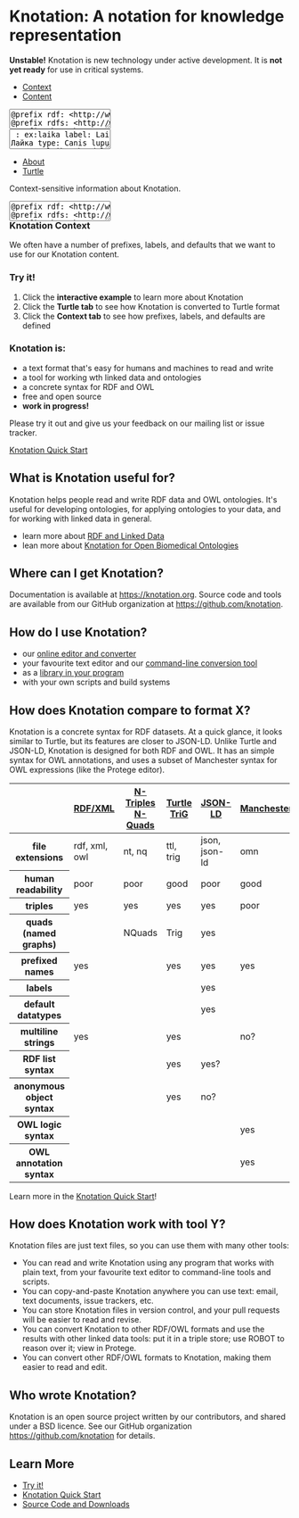 # Knotation: A notation for knowledge representation

<div class="alert alert-danger" role="alert">
<strong>Unstable!</strong> Knotation is new technology under active development. It is <strong>not yet ready</strong> for use in critical systems.
</div>

<div class="row" style="height: 16em">
<div class="col-md-6">

  <!-- Nav tabs -->
  <ul id="left-tabs" class="nav nav-tabs" role="tablist">
    <li role="presentation"><a href="#context" aria-controls="context" role="tab" data-toggle="tab">Context</a></li>
    <li role="presentation" class="active"><a href="#content" aria-controls="content" role="tab" data-toggle="tab">Content</a></li>
  </ul>

  <!-- Tab panes -->
  <div class="tab-content">
    <div role="tabpanel" class="tab-pane active hideAfterRendering" id="context">
      <textarea id="ex_1_env" wrap="off">
@prefix rdf: <http://www.w3.org/1999/02/22-rdf-syntax-ns#>
@prefix rdfs: <http://www.w3.org/2000/01/rdf-schema#>
@prefix obo: <http://purl.obolibrary.org/obo/>
@prefix kn: <https://knotation.org/>
@prefix ex: <https://example.com/>

: rdfs:label
rdfs:label: label

: kn:predicate/default-datatype
label: default datatype
default datatype: kn:datatype/datatype

: rdf:type
label: type
default datatype: kn:datatype/link

: obo:NCBITaxon_9615
label: Canis lupus familiaris

: obo:BFO_0000050
label: part of
default datatype: link

: obo:UBERON_0000033
label: head</textarea>
    </div>
    <div role="tabpanel" class="tab-pane active" id="content">
      <textarea id="ex_1_kn" wrap="off">
: ex:laika
label: Laika
label; @ru: Лайка
type: Canis lupus familiaris

: ex:laikas-head
label: Laika's head
type: head
part of: Laika</textarea>
    </div>
  </div>

</div>

<div class="col-md-6">

  <!-- Nav tabs -->
  <ul id="right-tabs" class="nav nav-tabs" role="tablist">
    <li role="presentation" class="active"><a href="#about" aria-controls="about" role="tab" data-toggle="tab">About</a></li>
    <li role="presentation"><a href="#turtle" aria-controls="turtle" role="tab" data-toggle="tab">Turtle</a></li>
  </ul>

  <!-- Tab panes -->
  <div class="tab-content">
    <div role="tabpanel" class="tab-pane active" id="about">
      <p>Context-sensitive information about Knotation.</p>
    </div>
    <div role="tabpanel" class="tab-pane active hideAfterRendering" id="turtle">
      <textarea id="ex_1_ttl" wrap="off">
@prefix rdf: <http://www.w3.org/1999/02/22-rdf-syntax-ns#>
@prefix rdfs: <http://www.w3.org/2000/01/rdf-schema#>
@prefix obo: <http://purl.obolibrary.org/obo/>
@prefix kn: <https://knotation.org/>
@prefix ex: <https://example.com/>

ex:laika
  rdfs:label "Laika" ;
  rdfs:label "Лайка"@ru ;
  rdf:type obo:NCBITaxon_9612 ./

ex:laikas-head
  rdfs:label "Laika's head" ;
  rdf:type obo:UBERON_0000033 ;
  obo:BFO_0000050 ex:laika .</textarea>
    </div>
  </div>

</div>
</div>

<div class="clearfix"></div>

<div id="context_message" class="hidden">
  <h3>Knotation Context</h3>
  <p>We often have a number of prefixes, labels, and defaults that we want to use for our Knotation content.</p>
</div>

<div id="content_message" class="hidden">
  <h3>Try it!</h3>
  <ol>
    <li>Click the <strong>interactive example</strong> to learn more about Knotation</li>
    <li>Click the <strong>Turtle tab</strong> to see how Knotation is converted to Turtle format</li>
    <li>Click the <strong>Context tab</strong> to see how prefixes, labels, and defaults are defined</li>
  </ol>
  <h3>Knotation is:</h3>
  <ul>
    <li>a text format that's easy for humans and machines to read and write</li>
    <li>a tool for working wth linked data and ontologies</li>
    <li>a concrete syntax for RDF and OWL</li>
    <li>free and open source</li>
    <li><strong>work in progress!</strong></li>
  </ul>
  <p>Please try it out and give us your feedback on our mailing list or issue tracker.</p>
</div>

<script src="assets/js/knotation_editor.js"></script>
<script>
function about_message(ed) {
  var cur = ed.doc.getCursor();
  line = cur.line + 1;
  $('#about').html('TODO: Add context-sensitive information about line ' + line + '.');
}

window.onload = function(e) {
  var ex_1_env = org.knotation.editor.core.fromSelector('#ex_1_env', {mode: 'knotation'});
  var ex_1_kn = org.knotation.editor.core.fromSelector('#ex_1_kn', {mode: 'knotation'});
  ex_1_kn.on('cursorActivity', about_message);
  var ex_1_ttl = org.knotation.editor.core.fromSelector('#ex_1_ttl', {mode: 'turtle'});
  ex_1_ttl.setOption('readOnly', true);
  org.knotation.editor.core.linked([ex_1_env, ex_1_kn, ex_1_ttl]);

  org.knotation.editor.core.onHover(ex_1_env, function (token) { console.log("TOKEN:", token) });

  $('.hideAfterRendering').each( function () {
    $(this).removeClass('active')
  });

  $('#left-tabs a').click(function (e) {
    e.preventDefault();
    $(this).tab('show');
  });
  $('#right-tabs a').click(function (e) {
    e.preventDefault();
    $(this).tab('show');
  });

  $('#about').empty();
  $('#content_message').children().clone().appendTo('#about');
  $('a[href="#context"]').click(function (e) {
    $('#about').empty();
    $('#context_message').children().clone().appendTo('#about');
  });
  $('a[href="#content"]').click(function (e) {
    $('#about').empty();
    $('#content_message').children().clone().appendTo('#about');
  });
}
</script>

[Knotation Quick Start](quick-start.html)


## What is Knotation useful for?

Knotation helps people read and write RDF data and OWL ontologies. It's useful for developing ontologies, for applying ontologies to your data, and for working with linked data in general.

- learn more about [RDF and Linked Data](rdf.html)
- lean more about [Knotation for Open Biomedical Ontologies](obo.html)


## Where can I get Knotation?

Documentation is available at <https://knotation.org>. Source code and tools are available from our GitHub organization at <https://github.com/knotation>.


## How do I use Knotation?

- our [online editor and converter](http://fiddle.knotation.org)
- your favourite text editor and our [command-line conversion tool](https://github.com/knotation/knotation-cljc)
- as a [library in your program](https://github.com/knotation/knotation-cljc)
- with your own scripts and build systems


## How does Knotation compare to format X?

Knotation is a concrete syntax for RDF datasets. At a quick glance, it looks similar to Turtle, but its features are closer to JSON-LD. Unlike Turtle and JSON-LD, Knotation is designed for both RDF and OWL. It has an simple syntax for OWL annotations, and uses a subset of Manchester syntax for OWL expressions (like the Protege editor).

<table id="comparison_table" class="table">
  <thead>
    <tr>
      <th></th>
      <th><a href="https://www.w3.org/TR/rdf-syntax-grammar/">RDF/XML</a></th>
      <th><a href="https://www.w3.org/TR/n-triples/">N-Triples</a><br/><a href="http://www.w3.org/TR/n-quads/">N-Quads</a></th>
      <th><a href="https://www.w3.org/TR/turtle/">Turtle</a><br/><a href="https://www.w3.org/TR/trig/">TriG</a></th>
      <th><a href="https://json-ld.org">JSON-LD</a></th>
      <th><a href="https://www.w3.org/TR/owl2-manchester-syntax/">Manchester</a></th>
      <th><a href="https://knotation.org">Knotation</a></th>
    </tr>
  </thead>
  <tbody>
    <tr>
      <th>file extensions</th>
      <td>rdf, xml, owl</td>
      <td>nt, nq</td>
      <td>ttl, trig</td>
      <td>json, json-ld</td>
      <td>omn</td>
      <td>kn</td>
    </tr>
    <tr>
      <th>human readability</th>
      <td class="warning">poor</td>
      <td class="warning">poor</td>
      <td class="success">good</td>
      <td class="warning">poor</td>
      <td class="success">good</td>
      <td class="success">very good</td>
    </tr>
    <tr>
      <th>triples</th>
      <td class="success">yes</td>
      <td class="success">yes</td>
      <td class="success">yes</td>
      <td class="success">yes</td>
      <td class="warning">poor</td>
      <td class="success">yes</td>
    </tr>
    <tr>
      <th>quads (named graphs)</th>
      <td></td>
      <td>NQuads</td>
      <td>Trig</td>
      <td class="success">yes</td>
      <td></td>
      <td class="success">yes</td>
    </tr>
    <tr>
      <th>prefixed names</th>
      <td class="success">yes</td>
      <td></td>
      <td class="success">yes</td>
      <td class="success">yes</td>
      <td class="success">yes</td>
      <td class="success">yes</td></tr>
    <tr>
      <th>labels</th>
      <td></td>
      <td></td>
      <td></td>
      <td class="success">yes</td>
      <td></td>
      <td class="success">yes</td>
    </tr>
    <tr>
      <th>default datatypes</th>
      <td></td>
      <td></td>
      <td></td>
      <td class="success">yes</td>
      <td></td>
      <td class="success">yes</td>
    </tr>
    <tr>
      <th>multiline strings</th>
      <td class="success">yes</td>
      <td></td>
      <td class="success">yes</td>
      <td></td>
      <td>no?</td>
      <td class="success">yes</td>
    </tr>
    <tr>
      <th>RDF list syntax</th>
      <td></td>
      <td></td>
      <td class="success">yes</td>
      <td>yes?</td>
      <td></td>
      <td>planned</td>
    </tr>
    <tr>
      <th>anonymous object syntax</th>
      <td></td>
      <td></td>
      <td class="success">yes</td>
      <td>no?</td>
      <td></td>
      <td>planned</td>
    </tr>
    <tr>
      <th>OWL logic syntax</th>
      <td></td>
      <td></td>
      <td></td>
      <td></td>
      <td class="success">yes</td>
      <td>partial</td>
    </tr>
    <tr>
      <th>OWL annotation syntax</th>
      <td></td>
      <td></td>
      <td></td>
      <td></td>
      <td class="success">yes</td>
      <td>planned</td>
    </tr>
  </tbody>
</table>

Learn more in the [Knotation Quick Start](quick-start.html)!


## How does Knotation work with tool Y?

Knotation files are just text files, so you can use them with many other tools:

- You can read and write Knotation using any program that works with plain text, from your favourite text editor to command-line tools and scripts.
- You can copy-and-paste Knotation anywhere you can use text: email, text documents, issue trackers, etc.
- You can store Knotation files in version control, and your pull requests will be easier to read and revise.
- You can convert Knotation to other RDF/OWL formats and use the results with other linked data tools: put it in a triple store; use ROBOT to reason over it; view in Protege.
- You can convert other RDF/OWL formats to Knotation, making them easier to read and edit.


## Who wrote Knotation?

Knotation is an open source project written by our contributors, and shared under a BSD licence. See our GitHub organization <https://github.com/knotation> for details.


## Learn More

- [Try it!](https://fiddle.knotation.org)
- [Knotation Quick Start](quick-start.html)
- [Source Code and Downloads](https://github.com/knotation)
